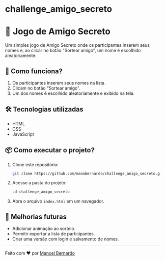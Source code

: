 # challenge_amigo_secreto

# 🎁 Jogo de Amigo Secreto

Um simples jogo de Amigo Secreto onde os participantes inserem seus nomes e, ao clicar no botão "Sortear amigo", um nome é escolhido aleatoriamente.

## 🚀 Como funciona?
1. Os participantes inserem seus nomes na lista.
2. Clicam no botão "Sortear amigo".
3. Um dos nomes é escolhido aleatoriamente e exibido na tela.

## 🛠️ Tecnologias utilizadas
- HTML
- CSS
- JavaScript

## 📦 Como executar o projeto?
1. Clone este repositório:
   ```sh
   git clone https://github.com/manobernardo/challenge_amigo_secreto.git
   ```
2. Acesse a pasta do projeto:
   ```sh
   cd challenge_amigo_secreto
   ```
3. Abra o arquivo `index.html` em um navegador.

## 🔧 Melhorias futuras
- Adicionar animação ao sorteio.
- Permitir exportar a lista de participantes.
- Criar uma versão com login e salvamento de nomes.

---
Feito com ❤️ por [Manoel Bernardo](https://github.com/manobernardo)

